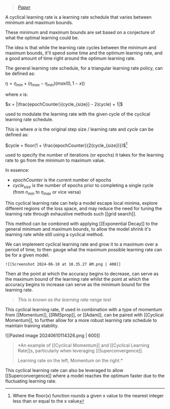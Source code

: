 > *[Paper](https://arxiv.org/pdf/1506.01186)*

A cyclical learning rate is a learning rate schedule that varies between minimum and maximum bounds.

These minimum and maximum bounds are set based on a conjecture of what the optimal learning could be.

The idea is that while the learning rate cycles between the minimum and maximum bounds, it'll spend some time and the optimum learning rate, and a good amount of time right around the optimum learning rate.

The general learning rate schedule, for a triangular learning rate policy, can be defined as:

$\eta = \eta_{min} + (\eta_{max} - \eta_{min})(max(0 , 1-x))$

where $x$ is:

$x = |\frac{epochCounter}{cycle_{size}} - 2(cycle) + 1|$

used to modulate the learning rate with the given cycle of the cyclical learning rate schedule.

This is where $\alpha$ is the original step size / learning rate and $cycle$ can be defined as:

$cycle = floor(1 + \frac{epochCounter}{2(cycle_{size})})$[^1]

used to specify the number of iterations (or epochs) it takes for the learning rate to go from the minimum to maximum value.

In essence:

- $epochCounter$ is the current number of epochs
- $cycle_{size}$ is the number of epochs prior to completing a single cycle (from $n_{min}$ to $\eta_{max}$ or vice versa)

This cyclical learning rate can help a model escape local minima, explore different regions of the loss space, and may reduce the need for tuning the learning rate through exhaustive methods such [[grid search]].

This method can be combined with applying [[Exponential Decay]] to the general minimum and maximum bounds, to allow the model shrink it's learning rate while still using a cyclical method.

We can implement cyclical learning rate and grow it to a maximum over a period of time, to then gauge what the maximum possible learning rate can be for a given model. 

	![[Screenshot 2024-06-10 at 10.35.27 AM.png | 400]]

Then at the point at which the accuracy begins to decrease, can serve as the maximum bound of the learning rate whilst the point at which the accuracy begins to increase can serve as the minimum bound for the learning rate.

> *This is known as the learning rate range test*

This cyclical learning rate, if used in combination with a type of momentum from [[Momentum]], [[RMSprop]], or [[Adam]], can be paired with [[Cyclical Momentum]], to further allow for a more robust learning rate schedule to maintain training stability.

![[Pasted image 20240610114326.png | 600]]

> *An example of [[Cyclical Momentum]] and [[Cyclical Learning Rate]]s, particularly when leveraging [[Superconvergence]].
> 
> Learning rate on the left, Momentum on the right.*

This cyclical learning rate can also be leveraged to allow [[Superconvergence]] where a model reaches the optimum faster due to the fluctuating learning rate.


[^1]: Where the floor(x) function rounds a given x value to the nearest integer less than or equal to the x value
